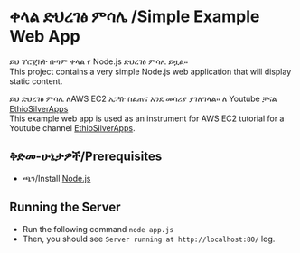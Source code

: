 # ቀላል ድህረገፅ ምሳሌ /Simple Example Web App

ይህ ፕሮጀክት በጣም ቀላል የ Node.js ድህረገፅ ምሳሌ ይዟል።\
This project contains a very simple Node.js web application that will display static content.

ይህ ድህረገፅ ምሳሌ ለAWS EC2 አጋዥ ስልጠና እንደ መሳሪያ ያገለግላል። ለ Youtube ቻናል [EthioSilverApps](https://www.youtube.com/@ethiosilverapps)\
This example web app is used as an instrument for AWS EC2 tutorial for a Youtube channel [EthioSilverApps](https://www.youtube.com/@ethiosilverapps).

## ቅድመ-ሁኔታዎች/Prerequisites

- ጫን/Install [Node.js](https://nodejs.org/en/download/)

## Running the Server

- Run the following command `node app.js`
- Then, you should see `Server running at http://localhost:80/` log.
